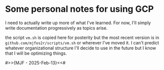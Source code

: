 # Some personal notes for using GCP

I need to actually write up more of what I've learned.
For now, I'll simply write documentation progressively as topics arise.

the script `vm.sh` is copied here for posterity but the most recent version is in `github.com/mjfos2r/scripts/vm.sh`
or wherever I've moved it. I can't predict whatever organizational structure I'll decide to use in the future but I know that I will be optimizing things.

#>>{MJF - 2025-Feb-13}<<#
